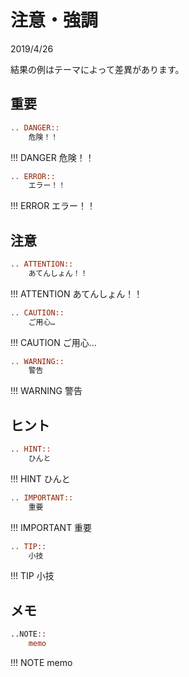 # 注意・強調
2019/4/26

結果の例はテーマによって差異があります。

## 重要

```rest
.. DANGER::
    危険！！
```

!!! DANGER
    危険！！

```rest
.. ERROR::
    エラー！！
```

!!! ERROR
    エラー！！

## 注意
```rest
.. ATTENTION::
    あてんしょん！！
```

!!! ATTENTION
    あてんしょん！！

```rest
.. CAUTION::
    ご用心…
```

!!! CAUTION
    ご用心…

```rest
.. WARNING::
    警告
```

!!! WARNING
    警告

## ヒント

```rest
.. HINT::
    ひんと
```

!!! HINT
    ひんと

```rest
.. IMPORTANT::
    重要
```

!!! IMPORTANT
    重要

```rest
.. TIP::
    小技
```

!!! TIP
    小技

## メモ

```rest
..NOTE::
    memo
```

!!! NOTE
    memo
